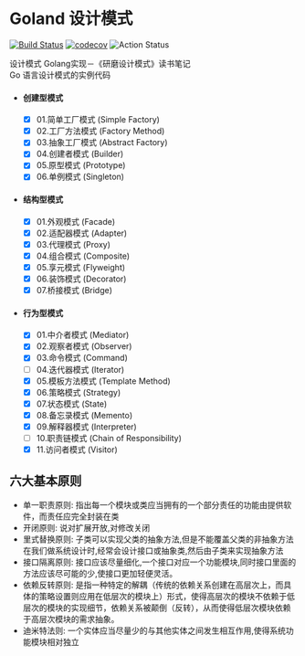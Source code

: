 # Goland 设计模式

[![Build Status](https://travis-ci.org/thinkgos/golang-design-pattern.svg?branch=master)](https://travis-ci.org/thinkgos/golang-design-pattern)
[![codecov](https://codecov.io/gh/thinkgos/golang-design-pattern/branch/master/graph/badge.svg)](https://codecov.io/gh/thinkgos/golang-design-pattern)
![Action Status](https://github.com/thinkgos/golang-design-pattern/workflows/Go/badge.svg)

设计模式 Golang实现－《研磨设计模式》读书笔记  
Go 语言设计模式的实例代码

- #### 创建型模式
  - [x] 01.简单工厂模式 (Simple Factory)
  - [x] 02.工厂方法模式 (Factory Method)
  - [x] 03.抽象工厂模式 (Abstract Factory)
  - [x] 04.创建者模式 (Builder)
  - [x] 05.原型模式 (Prototype)
  - [x] 06.单例模式 (Singleton)

- #### 结构型模式

  - [x] 01.外观模式 (Facade)
  - [x] 02.适配器模式 (Adapter)
  - [x] 03.代理模式 (Proxy)
  - [x] 04.组合模式 (Composite)
  - [x] 05.享元模式 (Flyweight)
  - [x] 06.装饰模式 (Decorator)
  - [x] 07.桥接模式 (Bridge)

- #### 行为型模式

  - [x] 01.中介者模式 (Mediator)
  - [x] 02.观察者模式 (Observer)
  - [x] 03.命令模式 (Command)
  - [ ] 04.迭代器模式 (Iterator)
  - [x] 05.模板方法模式 (Template Method)
  - [x] 06.策略模式 (Strategy)
  - [x] 07.状态模式 (State)
  - [x] 08.备忘录模式 (Memento)
  - [x] 09.解释器模式 (Interpreter)
  - [ ] 10.职责链模式 (Chain of Responsibility)
  - [x] 11.访问者模式 (Visitor)

## 六大基本原则
   
   - 单一职责原则: 指出每一个模块或类应当拥有的一个部分责任的功能由提供软件，而责任应完全封装在类
   - 开闭原则: 说对扩展开放,对修改关闭
   - 里式替换原则: 子类可以实现父类的抽象方法,但是不能覆盖父类的非抽象方法在我们做系统设计时,经常会设计接口或抽象类,然后由子类来实现抽象方法
   - 接口隔离原则: 接口应该尽量细化,一个接口对应一个功能模块,同时接口里面的方法应该尽可能的少,使接口更加轻便灵活。
   - 依赖反转原则: 是指一种特定的解耦（传统的依赖关系创建在高层次上，而具体的策略设置则应用在低层次的模块上）形式，使得高层次的模块不依赖于低层次的模块的实现细节，依赖关系被颠倒（反转），从而使得低层次模块依赖于高层次模块的需求抽象。
   - 迪米特法则: 一个实体应当尽量少的与其他实体之间发生相互作用,使得系统功能模块相对独立
